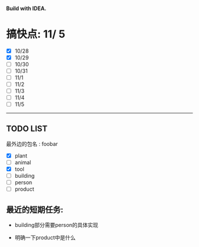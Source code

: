 #### Build with IDEA.



# 搞快点: 11/ 5

- [x] 10/28
- [x] 10/29
- [ ] 10/30
- [ ] 10/31
- [ ] 11/1
- [ ] 11/2
- [ ] 11/3
- [ ] 11/4
- [ ] 11/5

---

## TODO LIST

最外边的包名 : foobar



- [x] plant
- [ ] animal
- [x] tool
- [ ] building
- [ ] person
- [ ] product

## 最近的短期任务:

* building部分需要person的具体实现

* 明确一下product中是什么

